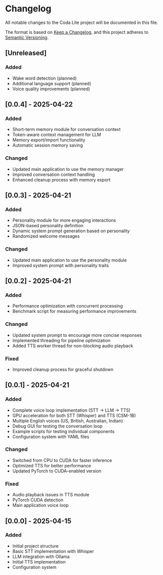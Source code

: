 # Changelog

All notable changes to the Coda Lite project will be documented in this file.

The format is based on [Keep a Changelog](https://keepachangelog.com/en/1.0.0/),
and this project adheres to [Semantic Versioning](https://semver.org/spec/v2.0.0.html).

## [Unreleased]

### Added
- Wake word detection (planned)
- Additional language support (planned)
- Voice quality improvements (planned)

## [0.0.4] - 2025-04-22

### Added
- Short-term memory module for conversation context
- Token-aware context management for LLM
- Memory export/import functionality
- Automatic session memory saving

### Changed
- Updated main application to use the memory manager
- Improved conversation context handling
- Enhanced cleanup process with memory export

## [0.0.3] - 2025-04-21

### Added
- Personality module for more engaging interactions
- JSON-based personality definition
- Dynamic system prompt generation based on personality
- Randomized welcome messages

### Changed
- Updated main application to use the personality module
- Improved system prompt with personality traits

## [0.0.2] - 2025-04-21

### Added
- Performance optimization with concurrent processing
- Benchmark script for measuring performance improvements

### Changed
- Updated system prompt to encourage more concise responses
- Implemented threading for pipeline optimization
- Added TTS worker thread for non-blocking audio playback

### Fixed
- Improved cleanup process for graceful shutdown

## [0.0.1] - 2025-04-21

### Added
- Complete voice loop implementation (STT → LLM → TTS)
- GPU acceleration for both STT (Whisper) and TTS (CSM-1B)
- Multiple English voices (US, British, Australian, Indian)
- Debug GUI for testing the conversation loop
- Example scripts for testing individual components
- Configuration system with YAML files

### Changed
- Switched from CPU to CUDA for faster inference
- Optimized TTS for better performance
- Updated PyTorch to CUDA-enabled version

### Fixed
- Audio playback issues in TTS module
- PyTorch CUDA detection
- Main application voice loop

## [0.0.0] - 2025-04-15

### Added
- Initial project structure
- Basic STT implementation with Whisper
- LLM integration with Ollama
- Initial TTS implementation
- Configuration system
